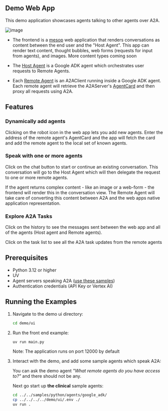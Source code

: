## Demo Web App

This demo application showcases agents talking to other agents over A2A.

![image](./a2a_demo_arch.png)

- The frontend is a [mesop](https://github.com/mesop-dev/mesop) web application that renders conversations as content between the end user and the "Host Agent". This app can render text content, thought bubbles, web forms (requests for input from agents), and images. More content types coming soon

- The [Host Agent](/samples/python/hosts/multiagent/host_agent.py) is a Google ADK agent which orchestrates user requests to Remote Agents.

- Each [Remote Agent](/samples/python/hosts/multiagent/remote_agent_connection.py) is an A2AClient running inside a Google ADK agent. Each remote agent will retrieve the A2AServer's [AgentCard](https://google.github.io/A2A/#documentation?id=agent-card) and then proxy all requests using A2A.

## Features

<need quick gif>

### Dynamically add agents

Clicking on the robot icon in the web app lets you add new agents. Enter the address of the remote agent's AgentCard and the app will fetch the card and add the remote agent to the local set of known agents.

### Speak with one or more agents

Click on the chat button to start or continue an existing conversation. This conversation will go to the Host Agent which will then delegate the request to one or more remote agents.

If the agent returns complex content - like an image or a web-form - the frontend will render this in the conversation view. The Remote Agent will take care of converting this content between A2A and the web apps native application representation.

### Explore A2A Tasks

Click on the history to see the messages sent between the web app and all of the agents (Host agent and Remote agents).

Click on the task list to see all the A2A task updates from the remote agents

## Prerequisites

- Python 3.12 or higher
- UV
- Agent servers speaking A2A ([use these samples](/samples/python/agents/README.md))
- Authentication credentials (API Key or Vertex AI)

## Running the Examples

1. Navigate to the demo ui directory:
   ```bash
   cd demo/ui
   ```

2. Run the front end example:

   ```bash
   uv run main.py
   ```

   Note: The application runs on port 12000 by default

4. Interact with the demo, and add some sample agents which speak A2A:

   You can ask the demo agent _"What remote agents do you have access to?"_
   and there should not be any.

   Next go start up **the clinical** sample agents:

   ```bash
   cd ../../samples/python/agents/google_adk/
   cp ../../../../demo/ui/.env ./
   uv run .
   ```
